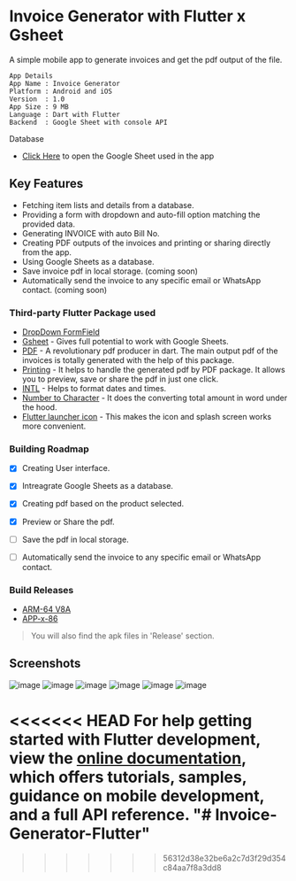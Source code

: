 # Invoice Generator with Flutter x Gsheet

A simple mobile app to generate invoices and get the pdf output of the file.

```
App Details
App Name : Invoice Generator
Platform : Android and iOS
Version  : 1.0
App Size : 9 MB
Language : Dart with Flutter
Backend  : Google Sheet with console API
```
Database
- [Click Here](https://cutt.ly/f2Cy9vu) to open the Google Sheet used in the app

## Key Features
- Fetching item lists and details from a database. 
- Providing a form with dropdown and auto-fill option matching the provided data.
- Generating INVOICE with auto Bill No.
- Creating PDF outputs of the invoices and printing or sharing directly from the app.
- Using Google Sheets as a database. 
- Save invoice pdf in local storage. (coming soon)
- Automatically send the invoice to any specific email or WhatsApp contact. (coming soon)

### Third-party Flutter Package used
- [DropDown FormField](https://pub.dev/packages/dropdown_formfield) 
- [Gsheet](https://pub.dev/packages/gsheets) - Gives full potential to work with Google Sheets.
- [PDF](https://pub.dev/packages/pdf) - A revolutionary pdf producer in dart. The main output pdf of the invoices is totally generated with the help of this package.
- [Printing](https://pub.dev/packages/printing) - It helps to handle the generated pdf by PDF package. It allows you to preview, save or share the pdf in just one click.
- [INTL](https://pub.dev/packages/intl) - Helps to format dates and times.
- [Number to Character](https://pub.dev/packages/number_to_character) - It does the converting total amount in word under the hood. 
- [Flutter launcher icon](https://pub.dev/packages/flutter_launcher_icons) - This makes the icon and splash screen works more convenient. 


### Building Roadmap
- [x] Creating User interface.
- [x] Intreagrate Google Sheets as a database.
- [x] Creating pdf based on the product selected.
- [x] Preview or Share the pdf.
- [ ] Save the pdf in local storage.
- [ ] Automatically send the invoice to any specific email or WhatsApp contact.


### Build Releases 
- [ARM-64 V8A](https://drive.google.com/file/d/1etM_k72_tvMX-_o_CqI0g5WhlQbb-iR3/view?usp=share_link)
- [APP-x-86](https://drive.google.com/file/d/1X1--nXNQIbzIDUs77lyGo3M1HXkeEFwg/view?usp=share_link)
> You will also find the apk files in 'Release' section.

## Screenshots

![image](https://user-images.githubusercontent.com/95021955/212470272-d7f37cdb-6216-44b3-8994-880565942c08.png)
![image](https://user-images.githubusercontent.com/95021955/212470290-3d370ed1-3346-41c3-a297-e6d815a01029.png)
![image](https://user-images.githubusercontent.com/95021955/212470293-1a33f575-49b1-4c3a-a2ac-588d48b544b2.png)
![image](https://user-images.githubusercontent.com/95021955/212470303-fb59d536-6319-495b-95c3-220c0b77fb2c.png)
![image](https://user-images.githubusercontent.com/95021955/212470458-522491be-0413-4244-b4ec-d40748d378d1.png)
![image](https://user-images.githubusercontent.com/95021955/212470388-6b432881-b0cd-4c71-83a6-e7f03541c428.png)


<<<<<<< HEAD
For help getting started with Flutter development, view the
[online documentation](https://docs.flutter.dev/), which offers tutorials,
samples, guidance on mobile development, and a full API reference.
"# Invoice-Generator-Flutter" 
=======
>>>>>>> 56312d38e32be6a2c7d3f29d354c84aa7f8a3dd8
